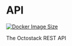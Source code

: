 # API

[![Docker Image Size](https://badgen.net/docker/size/octostack/api?icon=docker&label=image%20size)](https://hub.docker.com/r/octostack/api/)

The Octostack REST API
